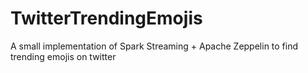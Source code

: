# TwitterTrendingEmojis
A small implementation of Spark Streaming + Apache Zeppelin to find trending emojis on twitter

